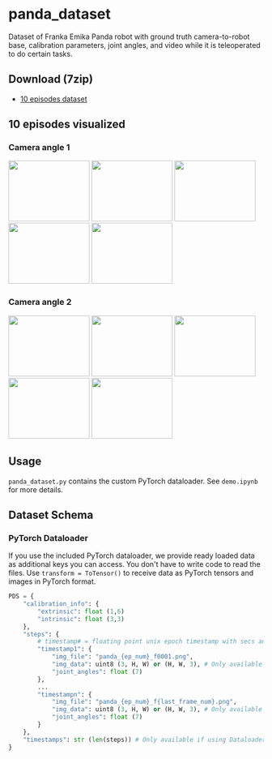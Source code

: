 # panda_dataset
Dataset of Franka Emika Panda robot with ground truth camera-to-robot base, calibration parameters, joint angles, and video while it is teleoperated to do certain tasks.


## Download (7zip)
- [10 episodes dataset](https://drive.google.com/file/d/1JN1RARqZaM1HpZEr-ZnHOR5Q0k_BtRLe/view?usp=drive_link)

## 10 episodes visualized
### Camera angle 1
<img src="./assets/gifs/panda_0001.gif" height="120" width="160" /> <img src="./assets/gifs/panda_0002.gif" height="120" width="160" /> <img src="./assets/gifs/panda_0003.gif" height="120" width="160" /> <img src="./assets/gifs/panda_0004.gif" height="120" width="160" /> <img src="./assets/gifs/panda_0005.gif" height="120" width="160" />

### Camera angle 2
<img src="./assets/gifs/panda_0006.gif" height="120" width="160" /> <img src="./assets/gifs/panda_0007.gif" height="120" width="160" /> <img src="./assets/gifs/panda_0008.gif" height="120" width="160" /> <img src="./assets/gifs/panda_0009.gif" height="120" width="160" /> <img src="./assets/gifs/panda_0010.gif" height="120" width="160" />

## Usage
`panda_dataset.py` contains the custom PyTorch dataloader. See `demo.ipynb` for more details.

## Dataset Schema
### PyTorch Dataloader
If you use the included PyTorch dataloader, we provide ready loaded data as additional keys you can access. You don't have to write code to read the files. Use `transform = ToTensor()` to receive data as PyTorch tensors and images in PyTorch format. 

```python
PDS = {
    "calibration_info": {
        "extrinsic": float (1,6)
        "intrinsic": float (3,3)
    },
    "steps": {
        # timestamp# = floating point unix epoch timestamp with secs and nsecs as strings
        "timestamp1": {
            "img_file": "panda_{ep_num}_f0001.png",
            "img_data": uint8 (3, H, W) or (H, W, 3), # Only available if using Dataloader.
            "joint_angles": float (7)
        },
        ...
        "timestampn": {
            "img_file": "panda_{ep_num}_f{last_frame_num}.png",
            "img_data": uint8 (3, H, W) or (H, W, 3), # Only available if using Dataloader.
            "joint_angles": float (7)
        }
    },
    "timestamps": str (len(steps)) # Only available if using Dataloader
}
```
